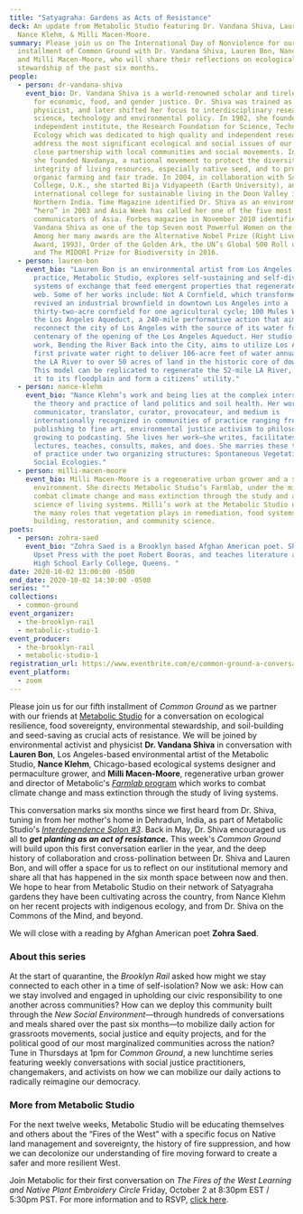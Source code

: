 ```yaml
---
title: "Satyagraha: Gardens as Acts of Resistance"
deck: An update from Metabolic Studio featuring Dr. Vandana Shiva, Lauren Bon,
  Nance Klehm, & Milli Macen-Moore.
summary: Please join us on The International Day of Nonviolence for our fifth
  installment of Common Ground with Dr. Vandana Shiva, Lauren Bon, Nance Klehm,
  and Milli Macen-Moore, who will share their reflections on ecological
  stewardship of the past six months.
people:
  - person: dr-vandana-shiva
    event_bio: Dr. Vandana Shiva is a world-renowned scholar and tireless crusader
      for economic, food, and gender justice. Dr. Shiva was trained as a
      physicist, and later shifted her focus to interdisciplinary research in
      science, technology and environmental policy. In 1982, she founded an
      independent institute, the Research Foundation for Science, Technology and
      Ecology which was dedicated to high quality and independent research to
      address the most significant ecological and social issues of our times in
      close partnership with local communities and social movements. In 1991,
      she founded Navdanya, a national movement to protect the diversity and
      integrity of living resources, especially native seed, and to promote
      organic farming and fair trade. In 2004, in collaboration with Schumacher
      College, U.K., she started Bija Vidyapeeth (Earth University), an
      international college for sustainable living in the Doon Valley in
      Northern India. Time Magazine identified Dr. Shiva as an environmental
      “hero” in 2003 and Asia Week has called her one of the five most powerful
      communicators of Asia. Forbes magazine in November 2010 identified Dr.
      Vandana Shiva as one of the top Seven most Powerful Women on the Globe.
      Among her many awards are the Alternative Nobel Prize (Right Livelihood
      Award, 1993), Order of the Golden Ark, the UN’s Global 500 Roll of Honour,
      and The MIDORI Prize for Biodiversity in 2016.
  - person: lauren-bon
    event_bio: "Lauren Bon is an environmental artist from Los Angeles, CA. Her
      practice, Metabolic Studio, explores self-sustaining and self-diversifying
      systems of exchange that feed emergent properties that regenerate the life
      web. Some of her works include: Not A Cornfield, which transformed and
      revived an industrial brownfield in downtown Los Angeles into a
      thirty-two-acre cornfield for one agricultural cycle; 100 Mules Walking
      the Los Angeles Aqueduct, a 240-mile performative action that aimed to
      reconnect the city of Los Angeles with the source of its water for the
      centenary of the opening of the Los Angeles Aqueduct. Her studio’s current
      work, Bending the River Back into the City, aims to utilize Los Angeles’
      first private water right to deliver 106-acre feet of water annually from
      the LA River to over 50 acres of land in the historic core of downtown LA.
      This model can be replicated to regenerate the 52-mile LA River, reconnect
      it to its floodplain and form a citizens’ utility."
  - person: nance-klehm
    event_bio: "Nance Klehm’s work and being lies at the complex intersections of
      the theory and practice of land politics and soil health. Her work as a
      communicator, translator, curator, provocateur, and medium is
      internationally recognized in communities of practice ranging from
      publishing to fine art, environmental justice activism to philosophy,
      growing to podcasting. She lives her work—she writes, facilitates,
      lectures, teaches, consults, makes, and does. She marries these two sets
      of practice under two organizing structures: Spontaneous Vegetation and
      Social Ecologies."
  - person: milli-macen-moore
    event_bio: Milli Macen-Moore is a regenerative urban grower and a steward of the
      environment. She directs Metabolic Studio’s Farmlab, under the mission to
      combat climate change and mass extinction through the study and applied
      science of living systems. Milli’s work at the Metabolic Studio explores
      the many roles that vegetation plays in remediation, food systems, soil
      building, restoration, and community science.
poets:
  - person: zohra-saed
    event_bio: "Zohra Saed is a Brooklyn based Afghan American poet. She co-founded
      Upset Press with the poet Robert Booras, and teaches literature at Bard
      High School Early College, Queens. "
date: 2020-10-02 13:00:00 -0500
end_date: 2020-10-02 14:30:00 -0500
series: ""
collections:
  - common-ground
event_organizer:
  - the-brooklyn-rail
  - metabolic-studio-1
event_producer:
  - the-brooklyn-rail
  - metabolic-studio-1
registration_url: https://www.eventbrite.com/e/common-ground-a-conversation-with-dr-vandana-shiva-tickets-122100131781
event_platform:
  - zoom
---
```

Please join us for our fifth installment of *Common Ground* as we partner with our friends at [Metabolic Studio](https://www.metabolicstudio.org/about) for a conversation on ecological resilience, food sovereignty, environmental stewardship, and soil-building and seed-saving as crucial acts of resistance. We will be joined by environmental activist and physicist **Dr. Vandana Shiva** in conversation with **Lauren Bon**, Los Angeles-based environmental artist of the Metabolic Studio, **Nance Klehm**, Chicago-based ecological systems designer and permaculture grower, and **Milli Macen-Moore**, regenerative urban grower and director of Metabolic's [*Farmlab* program](https://www.metabolicstudio.org/tags/farmlab) which works to combat climate change and mass extinction through the study of living systems. 

This conversation marks six months since we first heard from Dr. Shiva, tuning in from her mother's home in Dehradun, India, as part of Metabolic Studio's *[Interdependence Salon #3](https://brooklynrail.org/events/2020/05/07/dr-vandana-shiva-with-lauren-bon/)*. Back in May, Dr. Shiva encouraged us all to ***get planting* *as an act of resistance*.** This week's *Common Ground* will build upon this first conversation earlier in the year, and the deep history of collaboration and cross-pollination between Dr. Shiva and Lauren Bon, and will offer a space for us to reflect on our institutional memory and share all that has happened in the six month space between now and then. We hope to hear from Metabolic Studio on their network of Satyagraha gardens they have been cultivating across the country, from Nance Klehm on her recent projects with indigenous ecology, and from Dr. Shiva on the Commons of the Mind, and beyond. 

We will close with a reading by Afghan American poet **Zohra Saed**.

### About this series

At the start of quarantine, the *Brooklyn Rail* asked how might we stay connected to each other in a time of self-isolation? Now we ask: How can we stay involved and engaged in upholding our civic responsibility to one another across communities? How can we deploy this community built through the *New Social Environment*—through hundreds of conversations and meals shared over the past six months—to mobilize daily action for grassroots movements, social justice and equity projects, and for the political good of our most marginalized communities across the nation? Tune in Thursdays at 1pm for *Common Ground*, a new lunchtime series featuring weekly conversations with social justice practitioners, changemakers, and activists on how we can mobilize our daily actions to radically reimagine our democracy.

### More from Metabolic Studio

For the next twelve weeks, Metabolic Studio will be educating themselves and others about the “Fires of the West” with a specific focus on Native land management and sovereignty, the history of fire suppression, and how we can decolonize our understanding of fire moving forward to create a safer and more resilient West.

Join Metabolic for their first conversation on *The Fires of the West Learning and Native Plant Embroidery Circle* Friday, October 2 at 8:30pm EST / 5:30pm PST. For more information and to RSVP, [click here](https://www.eventbrite.com/e/fires-of-the-west-learning-and-native-plant-embroidery-zoom-100220-tickets-122636666571).